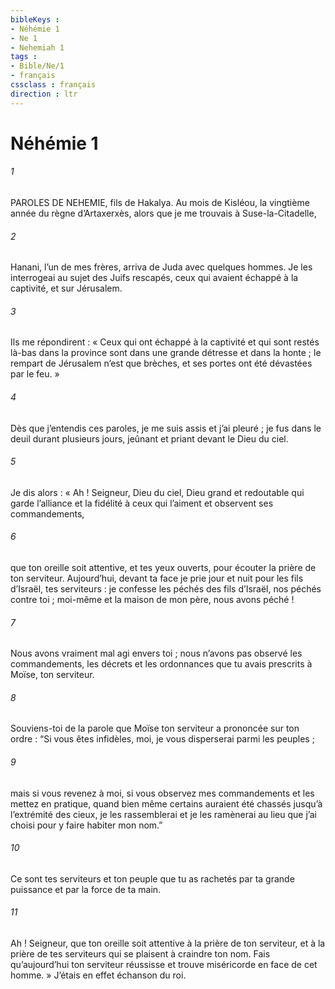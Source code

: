 ```yaml
---
bibleKeys : 
- Néhémie 1
- Ne 1
- Nehemiah 1
tags : 
- Bible/Ne/1
- français
cssclass : français
direction : ltr
---
```


# Néhémie 1

###### 1
PAROLES DE NEHEMIE, fils de Hakalya. Au mois de Kisléou, la vingtième année du règne d’Artaxerxès, alors que je me trouvais à Suse-la-Citadelle,
###### 2
Hanani, l’un de mes frères, arriva de Juda avec quelques hommes. Je les interrogeai au sujet des Juifs rescapés, ceux qui avaient échappé à la captivité, et sur Jérusalem.
###### 3
Ils me répondirent : « Ceux qui ont échappé à la captivité et qui sont restés là-bas dans la province sont dans une grande détresse et dans la honte ; le rempart de Jérusalem n’est que brèches, et ses portes ont été dévastées par le feu. »
###### 4
Dès que j’entendis ces paroles, je me suis assis et j’ai pleuré ; je fus dans le deuil durant plusieurs jours, jeûnant et priant devant le Dieu du ciel.
###### 5
Je dis alors : « Ah ! Seigneur, Dieu du ciel, Dieu grand et redoutable qui garde l’alliance et la fidélité à ceux qui l’aiment et observent ses commandements,
###### 6
que ton oreille soit attentive, et tes yeux ouverts, pour écouter la prière de ton serviteur.
Aujourd’hui, devant ta face je prie jour et nuit pour les fils d’Israël, tes serviteurs : je confesse les péchés des fils d’Israël, nos péchés contre toi ; moi-même et la maison de mon père, nous avons péché !
###### 7
Nous avons vraiment mal agi envers toi ; nous n’avons pas observé les commandements, les décrets et les ordonnances que tu avais prescrits à Moïse, ton serviteur.
###### 8
Souviens-toi de la parole que Moïse ton serviteur a prononcée sur ton ordre : “Si vous êtes infidèles, moi, je vous disperserai parmi les peuples ;
###### 9
mais si vous revenez à moi, si vous observez mes commandements et les mettez en pratique, quand bien même certains auraient été chassés jusqu’à l’extrémité des cieux, je les rassemblerai et je les ramènerai au lieu que j’ai choisi pour y faire habiter mon nom.”
###### 10
Ce sont tes serviteurs et ton peuple que tu as rachetés par ta grande puissance et par la force de ta main.
###### 11
Ah ! Seigneur, que ton oreille soit attentive à la prière de ton serviteur, et à la prière de tes serviteurs qui se plaisent à craindre ton nom. Fais qu’aujourd’hui ton serviteur réussisse et trouve miséricorde en face de cet homme. »
J’étais en effet échanson du roi.
